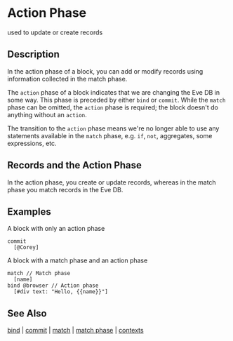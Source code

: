 # Action Phase

used to update or create records

## Description

In the action phase of a block, you can add or modify records using information collected in the match phase.  

The `action` phase of a block indicates that we are changing the Eve DB in some way. This phase is preceded by either `bind` or `commit`. While the `match` phase can be omitted, the `action` phase is required; the block doesn't do anything without an `action`.

The transition to the `action` phase means we're no longer able to use any statements available in the `match` phase, e.g. `if`, `not`, aggregates, some expressions, etc.

## Records and the Action Phase

In the action phase, you create or update records, whereas in the match phase you match records in the Eve DB.

## Examples

A block with only an action phase

```eve
commit
  [@Corey]
```

A block with a match phase and an action phase

```eve
match // Match phase
  [name]
bind @browser // Action phase
  [#div text: "Hello, {{name}}"]
```

## See Also

[bind](../bind) | [commit](../commit) | [match](../match) | [match phase](../match-phase) | [contexts](../context)